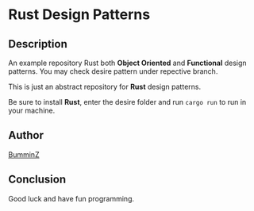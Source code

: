 # Rust Design Patterns

## Description

An example repository Rust both **Object Oriented** and **Functional** design patterns. You may check desire pattern under repective branch.

This is just an abstract repository for **Rust** design patterns.

Be sure to install **Rust**, enter the desire folder and run `cargo run` to run in your machine.

## Author

[BumminZ](https://github.com/BumminZ)

## Conclusion

Good luck and have fun programming.
